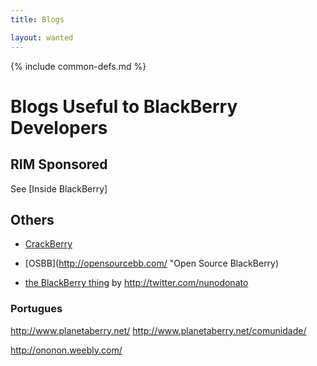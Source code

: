 ```yaml
---
title: Blogs

layout: wanted
---
```

{% include common-defs.md %}


# Blogs Useful to BlackBerry Developers

## RIM Sponsored

See [Inside BlackBerry]

## Others

* [CrackBerry](http://crackberry.com "CrackBerry .com")
* [OSBB](http://opensourcebb.com/ "Open Source BlackBerry)


* [the BlackBerry thing](http://thebbthing.wordpress.com/)
  by http://twitter.com/nunodonato

### Portugues
http://www.planetaberry.net/
http://www.planetaberry.net/comunidade/

http://ononon.weebly.com/
